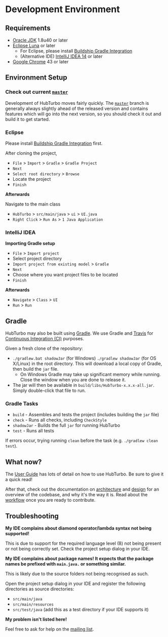 # Development Environment

## Requirements

- [Oracle JDK](http://www.oracle.com/technetwork/java/javase/downloads/index.html) 1.8u40 or later
- [Eclipse Luna](https://www.eclipse.org/downloads/) or later
    - For Eclipse, please install [Buildship Gradle Integration](http://marketplace.eclipse.org/content/buildship-gradle-integration)
    - (Alternative IDE) [IntelliJ IDEA 14](https://www.jetbrains.com/idea/) or later
- [Google Chrome](http://www.google.com/chrome/) 43 or later

## Environment Setup

### Check out current [`master`](https://github.com/HubTurbo/HubTurbo)

Development of HubTurbo moves fairly quickly. The [`master`](https://github.com/HubTurbo/HubTurbo) branch is generally always slightly ahead of the released version and contains features which will go into the next version, so you should check it out and build it to get started.

### Eclipse

Please install [Buildship Gradle Integration](http://marketplace.eclipse.org/content/buildship-gradle-integration) first. 

After cloning the project,

- `File` > `Import` > `Gradle` > `Gradle Project`
- `Next`
- `Select root directory` > `Browse`
- Locate the project
- `Finish`

**Afterwards**

Navigate to the main class
- `HubTurbo` > `src/main/java` > `ui` > `UI.java`
- `Right Click` > `Run As` > `1 Java Application`

### IntelliJ IDEA

**Importing Gradle setup**

- `File` > `Import project`
- Select project directory
- `Import project from existing model` > `Gradle`
- `Next`
- Choose where you want project files to be located
- `Finish`

**Afterwards**

- `Navigate` > `Class` > `UI`
- `Run` > `Run`

## Gradle

HubTurbo may also be built using [Gradle](https://gradle.org/). We use Gradle and [Travis](https://travis-ci.org/) for [Continuous Integration (CI)](http://www.thoughtworks.com/continuous-integration) purposes.

Given a fresh clone of the repository:

- `./gradlew.bat shadowJar` (for Windows) `./gradlew shadowJar` (for OS X/Linux) in the root directory. This will download a local copy of Gradle, then build the `jar` file.
    - On Windows Gradle may take up significant memory while running. Close the window when you are done to release it.
- The jar will then be available in `build/libs/HubTurbo-x.x.x-all.jar`. Simply double-click that file to run.

### Gradle Tasks

- `build` - Assembles and tests the project (includes building the `jar` file)
- `check` - Runs all checks, including `CheckStyle`
- `shadowJar` - Builds the full `jar` for running HubTurbo
- `test` - Runs all tests

If errors occur, trying running `clean` before the task (e.g. `./gradlew clean test`). 

## What now?

The [User Guide](Getting-Started.md) has lots of detail on how to use HubTurbo. Be sure to give it a quick read!

After that, check out the documentation on [architecture](Architecture.md) and [design](Design-Decisions-and-Guidelines.md) for an overview of the codebase, and why it's the way it is. Read about the [workflow](Workflow.md) once you are ready to contribute.

## Troubleshooting

**My IDE complains about diamond operator/lambda syntax not being supported!**

This is due to support for the required language level (8) not being present or not being correctly set. Check the project setup dialog in your IDE.

**My IDE complains about package names! It expects that the package names be prefixed with `main.java.` or something similar.**

This is likely due to the source folders not being recognised as such.

Open the project setup dialog in your IDE and register the following directories as source directories:

- `src/main/java`
- `src/main/resources`
- `src/test/java` (add this as a test directory if your IDE supports it)

**My problem isn't listed here!**

Feel free to ask for help on the [mailing list](https://groups.google.com/forum/#!forum/hubturbo-contributors).